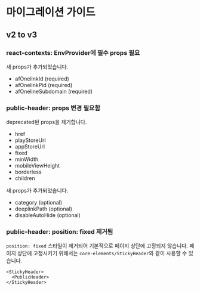 # 마이그레이션 가이드

## v2 to v3

### react-contexts: EnvProvider에 필수 props 필요

새 props가 추가되었습니다.

- afOnelinkId (required)
- afOnelinkPid (required)
- afOnelineSubdomain (required)

### public-header: props 변경 필요함

deprecated된 props을 제거합니다.

- href
- playStoreUrl
- appStoreUrl
- fixed
- minWidth
- mobileViewHeight
- borderless
- children

새 props가 추가되었습니다.

- category (optional)
- deeplinkPath (optional)
- disableAutoHide (optional)

### public-header: position: fixed 제거됨

`position: fixed` 스타일이 제거되어 기본적으로 페이지 상단에 고정되지 않습니다.
페이지 상단에 고정시키기 위해서는 `core-elements/StickyHeader`와 같이 사용할 수 있습니다.

```tsx
<StickyHeader>
  <PublicHeader>
</StickyHeader>
```
